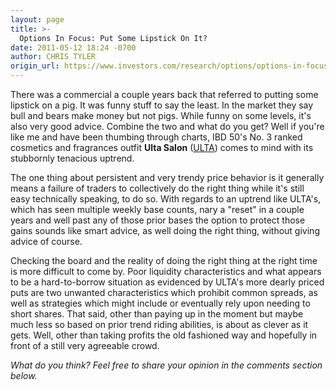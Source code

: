 ```yaml
---
layout: page
title: >-
  Options In Focus: Put Some Lipstick On It?
date: 2011-05-12 18:24 -0700
author: CHRIS TYLER
origin_url: https://www.investors.com/research/options/options-in-focus-put-some-lipstick-on-it/
---
```






There was a commercial a couple years back that referred to putting some lipstick on a pig. It was funny stuff to say the least. In the market they say bull and bears make money but not pigs. While funny on some levels, it's also very good advice. Combine the two and what do you get? Well if you're like me and have been thumbing through charts, IBD 50's No. 3 ranked cosmetics and fragrances outfit **Ulta Salon** ([ULTA](https://research.investors.com/quote.aspx?symbol=ULTA)) comes to mind with its stubbornly tenacious uptrend.

  

The one thing about persistent and very trendy price behavior is it generally means a failure of traders to collectively do the right thing while it's still easy technically speaking, to do so. With regards to an uptrend like ULTA's, which has seen multiple weekly base counts, nary a "reset" in a couple years and well past any of those prior bases the option to protect those gains sounds like smart advice, as well doing the right thing, without giving advice of course. 

  

Checking the board and the reality of doing the right thing at the right time is more difficult to come by. Poor liquidity characteristics and what appears to be a hard-to-borrow situation as evidenced by ULTA's more dearly priced puts are two unwanted characteristics which prohibit common spreads, as well as strategies which might include or eventually rely upon needing to short shares. That said, other than paying up in the moment but maybe much less so based on prior trend riding abilities, is about as clever as it gets. Well, other than taking profits the old fashioned way and hopefully in front of a still very agreeable crowd.

  

*What do you think? Feel free to share your opinion in the comments section below.*




